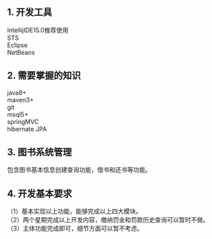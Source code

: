 ## 1. 开发工具

IntellijIDE15.0推荐使用<br/>
STS<br/>
Eclipse<br/>
NetBeans<br/>
	
## 2. 需要掌握的知识

java8+<br/>
maven3+<br/>
git<br/>
msql5+<br/>
springMVC<br/>
hibernate JPA<br/>
	
## 3. 图书系统管理

包含图书基本信息创建查询功能，借书和还书等功能。

## 4. 开发基本要求

（1）基本实现以上功能，能够完成以上四大模块。<br/>
（2）两个星期完成以上开发内容，缴纳罚金和罚款历史查询可以暂时不做。<br/>
（3）主体功能完成即可，细节方面可以暂不考虑。<br/>

	
